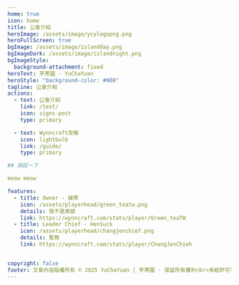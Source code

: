 ```yaml
---
home: true
icon: home
title: 公會介紹
heroImage: /assets/image/ycylogopng.png
heroFullScreen: true
bgImage: /assets/image/islandday.png
bgImageDark: /assets/image/islandnight.png
bgImageStyle:
  background-attachment: fixed
heroText: 芋茶園 - YuChaYuan
heroStyle: "background-color: #000"
tagline: 公會介紹
actions:
  - text: 公會介紹
    link: /test/
    icon: signs-post
    type: primary

  - text: Wynncraft攻略
    icon: lightbulb
    link: /guide/
    type: primary

## 測試一下

meow meow

features:
  - title: Owner - 綠茶
    icon: /assets/playerhead/green_teatw.png
    details: 我不是男娘
    link: https://wynncraft.com/stats/player/Green_teaTW
  - title: Leader Chief - HenSuck
    icon: /assets/playerhead/changjenchief.png
    details: 暫無
    link: https://wynncraft.com/stats/player/ChangJenChieh


copyright: false
footer: 文章內容版權所有 © 2025 YuChaYuan | 芋茶園 - 保留所有權利<br>未經許可不得轉載或使用本站文章內容<br>MIT Licensed | Copyright © 2019-present Mr.Hope
---
```

